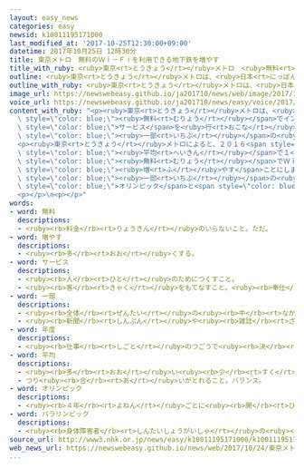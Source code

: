 ```yaml
---
layout: easy_news
categories: easy
newsid: k10011195171000
last_modified_at: '2017-10-25T12:30:00+09:00'
datetime: 2017年10月25日 12時30分
title: 東京メトロ　無料のＷｉ－Ｆｉを利用できる地下鉄を増やす
title_with_ruby: <ruby>東京<rt>とうきょう</rt></ruby>メトロ　<ruby>無料<rt>むりょう</rt></ruby>のＷｉ－Ｆｉを<ruby>利用<rt>りよう</rt></ruby>できる<ruby>地下鉄<rt>ちかてつ</rt></ruby>を<ruby>増<rt>ふ</rt></ruby>やす
outline: <ruby>東京<rt>とうきょう</rt></ruby>メトロは、<ruby>日本<rt>にっぽん</rt></ruby>へ<ruby>旅行<rt>りょこう</rt></ruby>に<ruby>来<rt>き</rt></ruby>た<ruby>外国人<rt>がいこくじん</rt></ruby>が<ruby>無料<rt>むりょう</rt></ruby>でインターネットを<ruby>利用<rt>りよう</rt></ruby>できるＷｉ－Ｆｉのサービスを<ruby>行<rt>おこな</rt></ruby>っています。
outline_with_ruby: <ruby>東京<rt>とうきょう</rt></ruby>メトロは、<ruby>日本<rt>にっぽん</rt></ruby>へ<ruby>旅行<rt>りょこう</rt></ruby>に<ruby>来<rt>き</rt></ruby>た<ruby>外国人<rt>がいこくじん</rt></ruby>が<ruby>無料<rt>むりょう</rt></ruby>でインターネットを<ruby>利用<rt>りよう</rt></ruby>できるＷｉ－Ｆｉのサービスを<ruby>行<rt>おこな</rt></ruby>っています。
image_url: https://newswebeasy.github.io/ja201710/news/web/image/2017/10/25/K10011195171_1710240031_1710240402_01_02.jpg
voice_url: https://newswebeasy.github.io/ja201710/news/easy/voice/2017/10/25/k10011195171000.mp3
content_with_ruby: "<p><ruby>東京<rt>とうきょう</rt></ruby>メトロは、<ruby>日本<rt>にっぽん</rt></ruby>へ<ruby>旅行<rt>りょこう</rt></ruby>に<ruby>来<rt>き</rt></ruby>た<ruby>外国人<rt>がいこくじん</rt></ruby>が<span\
  \ style=\"color: blue;\"><ruby>無料<rt>むりょう</rt></ruby></span>でインターネットを<ruby>利用<rt>りよう</rt></ruby>できるＷｉ－Ｆｉの<span\
  \ style=\"color: blue;\">サービス</span>を<ruby>行<rt>おこな</rt></ruby>っています。<ruby>今<rt>いま</rt></ruby>は<ruby>銀座<rt>ぎんざ</rt></ruby><ruby>線<rt>せん</rt></ruby>と<ruby>日比谷<rt>ひびや</rt></ruby><ruby>線<rt>せん</rt></ruby>の<span\
  \ style=\"color: blue;\"><ruby>一部<rt>いちぶ</rt></ruby></span>の<ruby>地下鉄<rt>ちかてつ</rt></ruby>で<ruby>利用<rt>りよう</rt></ruby>できます。</p>\n\
  <p><ruby>東京<rt>とうきょう</rt></ruby>メトロによると、２０１６<span style=\"color: blue;\"><ruby>年度<rt>ねんど</rt></ruby></span>の<ruby>外国人<rt>がいこくじん</rt></ruby>の<ruby>客<rt>きゃく</rt></ruby>は<span\
  \ style=\"color: blue;\"><ruby>平均<rt>へいきん</rt></ruby></span>で１<ruby>日<rt>にち</rt></ruby>７<ruby>万<rt>まん</rt></ruby>４０００<ruby>人<rt>にん</rt></ruby>ぐらいでした。<ruby>外国人<rt>がいこくじん</rt></ruby>の<ruby>客<rt>きゃく</rt></ruby>は４<ruby>年<rt>ねん</rt></ruby><ruby>前<rt>まえ</rt></ruby>の１．４<ruby>倍<rt>ばい</rt></ruby>に<ruby>増<rt>ふ</rt></ruby>えましたが、<ruby>日本<rt>にっぽん</rt></ruby>では<span\
  \ style=\"color: blue;\"><ruby>無料<rt>むりょう</rt></ruby></span>でＷｉ－Ｆｉを<ruby>利用<rt>りよう</rt></ruby>できる<ruby>場所<rt>ばしょ</rt></ruby>が<ruby>少<rt>すく</rt></ruby>ないと<ruby>言<rt>い</rt></ruby>っています。このため、<ruby>東京<rt>とうきょう</rt></ruby>メトロはＷｉ－Ｆｉを<ruby>利用<rt>りよう</rt></ruby>できる<ruby>地下鉄<rt>ちかてつ</rt></ruby>を<span\
  \ style=\"color: blue;\"><ruby>増<rt>ふ</rt></ruby>やす</span>ことにしました。</p>\n<p><ruby>今年<rt>ことし</rt></ruby>の<ruby>終<rt>お</rt></ruby>わりまでに、<ruby>東西<rt>とうざい</rt></ruby><ruby>線<rt>せん</rt></ruby>と<ruby>千代田<rt>ちよだ</rt></ruby><ruby>線<rt>せん</rt></ruby>の<span\
  \ style=\"color: blue;\"><ruby>一部<rt>いちぶ</rt></ruby></span>の<ruby>地下鉄<rt>ちかてつ</rt></ruby>でも<ruby>利用<rt>りよう</rt></ruby>できるようにします。そして、<ruby>東京<rt>とうきょう</rt></ruby>で<span\
  \ style=\"color: blue;\">オリンピック</span>と<span style=\"color: blue;\">パラリンピック</span>を<ruby>行<rt>おこな</rt></ruby>う２０２０<ruby>年<rt>ねん</rt></ruby>の<ruby>夏<rt>なつ</rt></ruby>までに、<ruby>東京<rt>とうきょう</rt></ruby>メトロの<ruby>全部<rt>ぜんぶ</rt></ruby>の<ruby>地下鉄<rt>ちかてつ</rt></ruby>でＷｉ－Ｆｉを<ruby>利用<rt>りよう</rt></ruby>できるようにします。</p>\n\
  <p></p>\n<p></p>"
words:
- word: 無料
  descriptions:
  - <ruby><rb>料金</rb><rt>りょうきん</rt></ruby>のいらないこと。ただ。
- word: 増やす
  descriptions:
  - <ruby><rb>多</rb><rt>おお</rt></ruby>くする。
- word: サービス
  descriptions:
  - <ruby><rb>人</rb><rt>ひと</rt></ruby>のためにつくすこと。
  - <ruby><rb>客</rb><rt>きゃく</rt></ruby>をもてなすこと。<ruby><rb>奉仕</rb><rt>ほうし</rt></ruby>。
- word: 一部
  descriptions:
  - <ruby><rb>全体</rb><rt>ぜんたい</rt></ruby>の<ruby><rb>中</rb><rt>なか</rt></ruby>の、ある<ruby><rb>部分</rb><rt>ぶぶん</rt></ruby>。
  - <ruby><rb>新聞</rb><rt>しんぶん</rt></ruby>や<ruby><rb>雑誌</rb><rt>ざっし</rt></ruby>などを<ruby><rb>数</rb><rt>かぞ</rt></ruby>えるときの、<ruby><rb>一</rb><rt>ひと</rt></ruby>つ。
- word: 年度
  descriptions:
  - <ruby><rb>仕事</rb><rt>しごと</rt></ruby>のつごうで<ruby><rb>決</rb><rt>き</rt></ruby>めた<ruby><rb>１年</rb><rt>いちねん</rt></ruby>の<ruby><rb>期間</rb><rt>きかん</rt></ruby>。ふつう<ruby><rb>４月</rb><rt>しがつ</rt></ruby><ruby><rb>１日</rb><rt>ついたち</rt></ruby>に<ruby><rb>始</rb><rt>はじ</rt></ruby>まり、<ruby><rb>翌年</rb><rt>よくねん</rt></ruby>の<ruby><rb>３月３１日</rb><rt>さんがつさんじゅういちにち</rt></ruby>に<ruby><rb>終</rb><rt>お</rt></ruby>わる。
- word: 平均
  descriptions:
  - <ruby><rb>多</rb><rt>おお</rt></ruby>い<ruby><rb>少</rb><rt>すく</rt></ruby>ないや<ruby><rb>高</rb><rt>たか</rt></ruby>い<ruby><rb>低</rb><rt>ひく</rt></ruby>いなどがないように、ならすこと。
  - つり<ruby><rb>合</rb><rt>あ</rt></ruby>いがとれること。バランス。
- word: オリンピック
  descriptions:
  - <ruby><rb>４年</rb><rt>よねん</rt></ruby>ごとに<ruby><rb>開</rb><rt>ひら</rt></ruby>かれ、<ruby><rb>世界</rb><rt>せかい</rt></ruby>じゅうの<ruby><rb>国々</rb><rt>くにぐに</rt></ruby>から<ruby><rb>選手</rb><rt>せんしゅ</rt></ruby>が<ruby><rb>参加</rb><rt>さんか</rt></ruby>する<ruby><rb>競技大会</rb><rt>きょうぎたいかい</rt></ruby>。<ruby><rb>古代</rb><rt>こだい</rt></ruby>ギリシャのオリンピアで<ruby><rb>開</rb><rt>ひら</rt></ruby>かれた<ruby><rb>古代</rb><rt>こだい</rt></ruby>オリンピックにならって、フランスのクーベルタンの<ruby><rb>力</rb><rt>ちから</rt></ruby>で、１８９６<ruby><rb>年</rb><rt>ねん</rt></ruby>にギリシャのアテネで<ruby><rb>開</rb><rt>ひら</rt></ruby>かれたのが、<ruby><rb>近代</rb><rt>きんだい</rt></ruby>オリンピックの<ruby><rb>始</rb><rt>はじ</rt></ruby>まり。<ruby><rb>五輪</rb><rt>ごりん</rt></ruby>。
- word: パラリンピック
  descriptions:
  - <ruby><rb>身体障害者</rb><rt>しんたいしょうがいしゃ</rt></ruby>の<ruby><rb>国際</rb><rt>こくさい</rt></ruby>スポーツ<ruby><rb>大会</rb><rt>たいかい</rt></ruby>。<ruby><rb>４年</rb><rt>よねん</rt></ruby>に<ruby><rb>１度</rb><rt>いちど</rt></ruby>、オリンピック<ruby><rb>開催地</rb><rt>かいさいち</rt></ruby>で<ruby><rb>行</rb><rt>おこな</rt></ruby>われる。
source_url: http://www3.nhk.or.jp/news/easy/k10011195171000/k10011195171000.html
web_news_url: https://newswebeasy.github.io/news/web/2017/10/24/東京メトロ-外国人向け無料Wi-Fi-全路線に拡大へ
...
```

